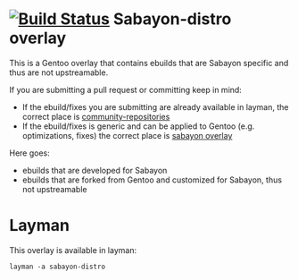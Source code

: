 # [![Build Status](https://travis-ci.org/Sabayon/sabayon-distro.svg?branch=master)](https://travis-ci.org/Sabayon/sabayon-distro) Sabayon-distro overlay

This is a Gentoo overlay that contains ebuilds that are Sabayon specific and thus are not upstreamable.

If you are submitting a pull request or committing keep in mind:

* If the ebuild/fixes you are submitting are already available in layman, the correct place is [community-repositories](https://github.com/Sabayon/community-repositories)
* If the ebuild/fixes is generic and can be applied to Gentoo (e.g. optimizations, fixes) the correct place is [sabayon overlay](https://github.com/Sabayon/for-gentoo)

Here goes:

* ebuilds that are developed for Sabayon
* ebuilds that are forked from Gentoo and customized for Sabayon, thus not upstreamable

# Layman

This overlay is available in layman:

    layman -a sabayon-distro
